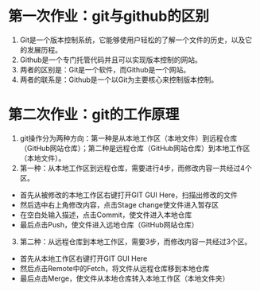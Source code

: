 # 第一次作业：git与github的区别
1. Git是一个版本控制系统，它能够使用户轻松的了解一个文件的历史，以及它的发展历程。
2. Github是一个专门托管代码并且可以实现版本控制的网站。
3. 两者的区别是：Git是一个软件，而Github是一个网站。
4. 两者的联系是：Github是一个以Git为主要核心来控制版本控制。

# 第二次作业：git的工作原理
1. git操作分为两种方向：第一种是从本地工作区（本地文件）到远程仓库（GitHub网站仓库）；第二种是远程仓库（GitHub网站仓库）到本地工作区（本地文件）。
2. 第一种：从本地工作区到远程仓库，需要进行4步，而修改内容一共经过4个区。
* 首先从被修改的本地工作区右键打开GIT GUI Here，扫描出修改的文件
* 然后选中右上角修改内容，点击Stage change使文件进入暂存区
* 在空白处输入描述，点击Commit，使文件进入本地仓库
* 最后点击Push，使文件进入远地仓库（GitHub网站仓库）
3. 第二种：从远程仓库到本地工作区，需要3步，而修改内容一共经过3个区。
* 首先从本地工作区右键打开GIT GUI Here
* 然后点击Remote中的Fetch，将文件从远程仓库移到本地仓库
* 最后点击Merge，使文件从本地仓库转入本地工作区（本地文件夹）
